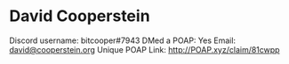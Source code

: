 # David Cooperstein

Discord username: bitcooper#7943
DMed a POAP: Yes
Email: david@cooperstein.org
Unique POAP Link: http://POAP.xyz/claim/81cwpp